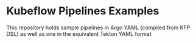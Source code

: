 # Kubeflow Pipelines Examples

This repository holds sample pipelines in Argo YAML (compiled from KFP DSL) as well as one in the equivalent Tekton YAML format

